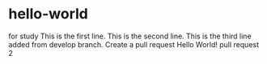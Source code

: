 # hello-world
for study
This is the first line.
This is the second line.
This is the third line added from develop branch.
Create a pull request
Hello World!
pull request 2
